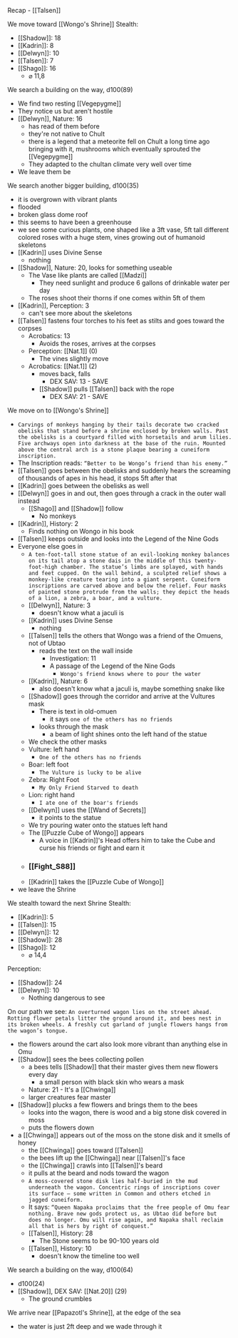 Recap - [[Talsen]]

We move toward [[Wongo's Shrine]]
 Stealth:
- [[Shadow]]: 18
- [[Kadrin]]: 8
- [[Delwyn]]: 10
- [[Talsen]]: 7
- [[Shago]]: 16
	- ⌀ 11,8

We search a building on the way, d100(89)
- We find two resting [[Vegepygme]]
- They notice us but aren't hostile
- [[Delwyn]], Nature: 16
	- has read of them before
	- they're not native to Chult
	- there is a legend that a meteorite fell on Chult a long time ago bringing with it, mushrooms which eventually sprouted the [[Vegepygme]]
	- They adapted to the chultan climate very well over time
- We leave them be

We search another bigger building, d100(35)
- it is overgrown with vibrant plants
- flooded
- broken glass dome roof
- this seems to have been a greenhouse
- we see some curious plants, one shaped like a 3ft vase, 5ft tall different colored roses with a huge stem, vines growing out of humanoid skeletons
- [[Kadrin]] uses Divine Sense
	- nothing
- [[Shadow]], Nature: 20, looks for something useable
	- The Vase like plants are called [[Madzi]]
		- They need sunlight and produce 6 gallons of drinkable water per day
	- The roses shoot their thorns if one comes within 5ft of them
- [[Kadrin]], Perception: 3
	- can't see more about the skeletons
- [[Talsen]] fastens four torches to his feet as stilts and goes toward the corpses
	- Acrobatics: 13
		- Avoids the roses, arrives at the corpses
	- Perception: [[Nat.1]] (0)
		- The vines slightly move
	- Acrobatics: [[Nat.1]] (2)
		- moves back, falls
			- DEX SAV: 13 - SAVE
		- [[Shadow]] pulls [[Talsen]] back with the rope
			- DEX SAV: 21 - SAVE

We move on to [[Wongo's Shrine]]
- `Carvings of monkeys hanging by their tails decorate two cracked obelisks that stand before a shrine enclosed by broken walls. Past the obelisks is a courtyard filled with horsetails and arum lilies. Five archways open into darkness at the base of the ruin. Mounted above the central arch is a stone plaque bearing a cuneiform inscription.`
- The Inscription reads: `“Better to be Wongo’s friend than his enemy.”`
- [[Talsen]] goes between the obelisks and suddenly hears the screaming of thousands of apes in his head, it stops 5ft after that
- [[Kadrin]] goes between the obelisks as well
- [[Delwyn]] goes in and out, then goes through a crack in the outer wall instead
	- [[Shago]] and [[Shadow]] follow
		- No monkeys
- [[Kadrin]], History: 2
	- Finds nothing on Wongo in his book
- [[Talsen]] keeps outside and looks into the Legend of the Nine Gods
- Everyone else goes in
	- `A ten-foot-tall stone statue of an evil-looking monkey balances on its tail atop a stone dais in the middle of this twenty-foot-high chamber. The statue’s limbs are splayed, with hands and feet cupped. On the wall behind, a sculpted relief shows a monkey-like creature tearing into a giant serpent. Cuneiform inscriptions are carved above and below the relief. Four masks of painted stone protrude from the walls; they depict the heads of a lion, a zebra, a boar, and a vulture.`
	- [[Delwyn]], Nature: 3
		- doesn't know what a jaculi is
	- [[Kadrin]] uses Divine Sense
		- nothing
	- [[Talsen]] tells the others that Wongo was a friend of the Omuens, not of Ubtao
		- reads the text on the wall inside
			- Investigation: 11
			- A passage of the Legend of the Nine Gods
				- `Wongo's friend knows where to pour the water`
	- [[Kadrin]], Nature: 6
		- also doesn't know what a jaculi is, maybe something snake like
	- [[Shadow]] goes through the corridor and arrive at the Vultures mask
		- There is text in old-omuen
			- it says `one of the others has no friends`
		- looks through the mask
			- a beam of light shines onto the left hand of the statue
	- We check the other masks
	- Vulture: left hand
		- `One of the others has no friends`
	- Boar: left foot
		- `The Vulture is lucky to be alive`
	- Zebra: Right Foot
		- `My Only Friend Starved to death`
	- Lion: right hand
		- `I ate one of the boar's friends`
	- [[Delwyn]] uses the [[Wand of Secrets]]
		- it points to the statue
	- We try pouring water onto the statues left hand
	- The [[Puzzle Cube of Wongo]] appears
		- A voice in [[Kadrin]]'s Head offers him to take the Cube and curse his friends or fight and earn it
	- ### [[Fight_S88]]
	- [[Kadrin]] takes the [[Puzzle Cube of Wongo]]
- we leave the Shrine

We stealth toward the next Shrine
Stealth:
- [[Kadrin]]: 5
- [[Talsen]]: 15
- [[Delwyn]]: 12
- [[Shadow]]: 28
- [[Shago]]: 12
	- ⌀ 14,4

Perception:
- [[Shadow]]: 24 
- [[Delwyn]]: 10
	- Nothing dangerous to see

On our path we see: `An overturned wagon lies on the street ahead. Rotting flower petals litter the ground around it, and bees nest in its broken wheels. A freshly cut garland of jungle flowers hangs from the wagon’s tongue.`
- the flowers around the cart also look more vibrant than anything else in Omu
- [[Shadow]] sees the bees collecting pollen
	- a bees tells [[Shadow]] that their master gives them new flowers every day
		- a small person with black skin who wears a mask
	- Nature: 21 - It's a [[Chwinga]]
	- larger creatures fear master
- [[Shadow]] plucks a few flowers and brings them to the bees
	- looks into the wagon, there is wood and a big stone disk covered in moss
	- puts the flowers down
-  a [[Chwinga]] appears out of the moss on the stone disk and it smells of honey
	- the [[Chwinga]] goes toward [[Talsen]]
	- the bees lift up the [[Chwinga]] near [[Talsen]]'s face
	- the [[Chwinga]] crawls into [[Talsen]]'s beard
	- it pulls at the beard and nods toward the wagon
	- `A moss-covered stone disk lies half-buried in the mud underneath the wagon. Concentric rings of inscriptions cover its surface — some written in Common and others etched in jagged cuneiform.`
	- It says: `“Queen Napaka proclaims that the free people of Omu fear nothing. Brave new gods protect us, as Ubtao did before but does no longer. Omu will rise again, and Napaka shall reclaim all that is hers by right of conquest.”`
	- [[Talsen]], History: 28
		- The Stone seems to be 90-100 years old
	- [[Talsen]], History: 10
		- doesn't know the timeline too well

We search a building on the way, d100(64)
- d100(24)
- [[Shadow]], DEX SAV: [[Nat.20]] (29)
	- The ground crumbles

We arrive near [[Papazotl's Shrine]], at the edge of the sea
- the water is just 2ft deep and we wade through it